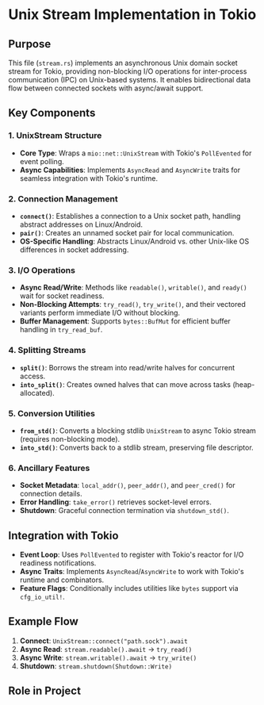 # Unix Stream Implementation in Tokio

## Purpose
This file (`stream.rs`) implements an asynchronous Unix domain socket stream for Tokio, providing non-blocking I/O operations for inter-process communication (IPC) on Unix-based systems. It enables bidirectional data flow between connected sockets with async/await support.

## Key Components

### 1. **UnixStream Structure**
- **Core Type**: Wraps a `mio::net::UnixStream` with Tokio's `PollEvented` for event polling.
- **Async Capabilities**: Implements `AsyncRead` and `AsyncWrite` traits for seamless integration with Tokio's runtime.

### 2. **Connection Management**
- **`connect()`**: Establishes a connection to a Unix socket path, handling abstract addresses on Linux/Android.
- **`pair()`**: Creates an unnamed socket pair for local communication.
- **OS-Specific Handling**: Abstracts Linux/Android vs. other Unix-like OS differences in socket addressing.

### 3. **I/O Operations**
- **Async Read/Write**: Methods like `readable()`, `writable()`, and `ready()` wait for socket readiness.
- **Non-Blocking Attempts**: `try_read()`, `try_write()`, and their vectored variants perform immediate I/O without blocking.
- **Buffer Management**: Supports `bytes::BufMut` for efficient buffer handling in `try_read_buf`.

### 4. **Splitting Streams**
- **`split()`**: Borrows the stream into read/write halves for concurrent access.
- **`into_split()`**: Creates owned halves that can move across tasks (heap-allocated).

### 5. **Conversion Utilities**
- **`from_std()`**: Converts a blocking stdlib `UnixStream` to async Tokio stream (requires non-blocking mode).
- **`into_std()`**: Converts back to a stdlib stream, preserving file descriptor.

### 6. **Ancillary Features**
- **Socket Metadata**: `local_addr()`, `peer_addr()`, and `peer_cred()` for connection details.
- **Error Handling**: `take_error()` retrieves socket-level errors.
- **Shutdown**: Graceful connection termination via `shutdown_std()`.

## Integration with Tokio
- **Event Loop**: Uses `PollEvented` to register with Tokio's reactor for I/O readiness notifications.
- **Async Traits**: Implements `AsyncRead`/`AsyncWrite` to work with Tokio's runtime and combinators.
- **Feature Flags**: Conditionally includes utilities like `bytes` support via `cfg_io_util!`.

## Example Flow
1. **Connect**: `UnixStream::connect("path.sock").await`
2. **Async Read**: `stream.readable().await` → `try_read()`
3. **Async Write**: `stream.writable().await` → `try_write()`
4. **Shutdown**: `stream.shutdown(Shutdown::Write)`

## Role in Project